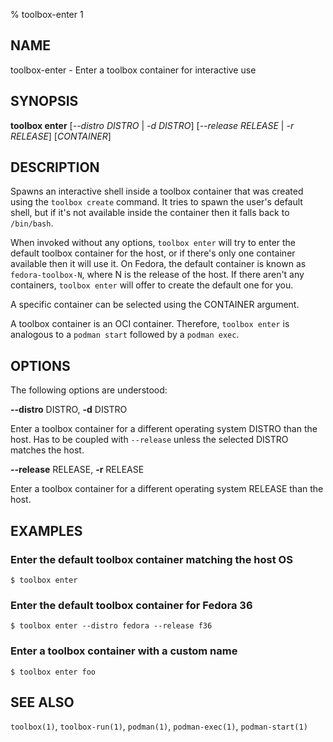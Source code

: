 % toolbox-enter 1

## NAME
toolbox\-enter - Enter a toolbox container for interactive use

## SYNOPSIS
**toolbox enter** [*--distro DISTRO* | *-d DISTRO*]
              [*--release RELEASE* | *-r RELEASE*]
              [*CONTAINER*]

## DESCRIPTION

Spawns an interactive shell inside a toolbox container that was created using
the `toolbox create` command. It tries to spawn the user's default shell, but
if it's not available inside the container then it falls back to `/bin/bash`.

When invoked without any options, `toolbox enter` will try to enter the default
toolbox container for the host, or if there's only one container available then
it will use it. On Fedora, the default container is known as
`fedora-toolbox-N`, where N is the release of the host. If there aren't any
containers, `toolbox enter` will offer to create the default one for you.

A specific container can be selected using the CONTAINER argument.

A toolbox container is an OCI container. Therefore, `toolbox enter` is
analogous to a `podman start` followed by a `podman exec`.

## OPTIONS ##

The following options are understood:

**--distro** DISTRO, **-d** DISTRO

Enter a toolbox container for a different operating system DISTRO than the
host. Has to be coupled with `--release` unless the selected DISTRO matches the
host.

**--release** RELEASE, **-r** RELEASE

Enter a toolbox container for a different operating system RELEASE than the
host.

## EXAMPLES

### Enter the default toolbox container matching the host OS

```
$ toolbox enter
```

### Enter the default toolbox container for Fedora 36

```
$ toolbox enter --distro fedora --release f36
```

### Enter a toolbox container with a custom name

```
$ toolbox enter foo
```

## SEE ALSO

`toolbox(1)`, `toolbox-run(1)`, `podman(1)`, `podman-exec(1)`,
`podman-start(1)`
